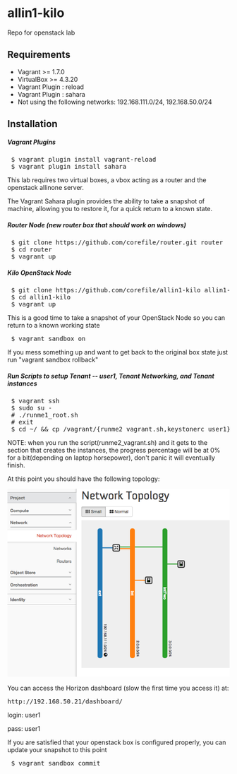 # allin1-kilo
Repo for openstack lab

## Requirements
* Vagrant >= 1.7.0
* VirtualBox >= 4.3.20
* Vagrant Plugin : reload
* Vagrant Plugin : sahara
* Not using the following networks: 192.168.111.0/24, 192.168.50.0/24

## Installation
##### Vagrant Plugins
<pre>
 $ vagrant plugin install vagrant-reload
 $ vagrant plugin install sahara
</pre>

This lab requires two virtual boxes, a vbox acting as a router and the openstack allinone server.

The Vagrant Sahara plugin provides the ability to take a snapshot of machine, allowing you to restore it, for a quick
return to a known state. 

##### Router Node (new router box that should work on windows)
<pre>
 $ git clone https://github.com/corefile/router.git router
 $ cd router
 $ vagrant up
</pre>

##### Kilo OpenStack Node
<pre>
 $ git clone https://github.com/corefile/allin1-kilo allin1-kilo
 $ cd allin1-kilo
 $ vagrant up
</pre>

This is a good time to take a snapshot of your OpenStack Node so you can return to a known working state

<pre>
 $ vagrant sandbox on
</pre>

If you mess something up and want to get back to the original box state just run "vagrant sandbox rollback"

##### Run Scripts to setup Tenant -- user1, Tenant Networking, and Tenant instances
<pre>
 $ vagrant ssh
 $ sudo su -
 # ./runme1_root.sh
 # exit 
 $ cd ~/ && cp /vagrant/{runme2_vagrant.sh,keystonerc_user1} . && ./runme2_vagrant.sh 
</pre>

NOTE: when you run the script(runme2_vagrant.sh) and it gets to the section that creates the instances, the progress percentage will be at 0% for a bit(depending on laptop horsepower), don't panic it will eventually finish. 

At this point you should have the following topology:

![Example topology](https://github.com/corefile/allin1-kilo/blob/master/images/topology.png)

You can access the Horizon dashboard (slow the first time you access it) at:
<pre>
http://192.168.50.21/dashboard/
</pre>
login: user1

pass: user1 

If you are satisfied that your openstack box is configured properly, you can update your snapshot to this point
<pre>
 $ vagrant sandbox commit
</pre>
